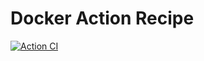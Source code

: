 # Docker Action Recipe

[![Action CI](https://github.com/github-actions-repo/DockerActionRecipe/actions/workflows/ci.yml/badge.svg)](https://github.com/github-actions-repo/DockerActionRecipe/actions/workflows/ci.yml)
